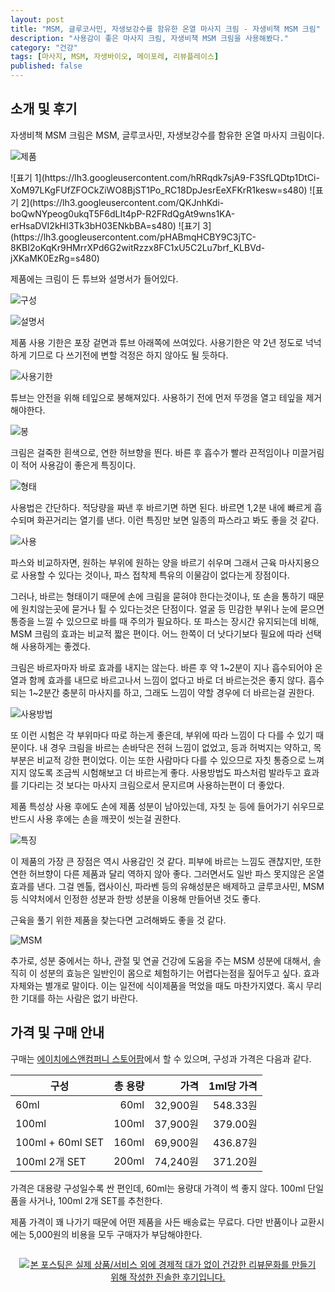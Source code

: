 ```yaml
---
layout: post
title: "MSM, 글루코사민, 자생보강수를 함유한 온열 마사지 크림 - 자생비책 MSM 크림"
description: "사용감이 좋은 마사지 크림, 자생비책 MSM 크림을 사용해봤다."
category: "건강"
tags: [마사지, MSM, 자생바이오, 메이포레, 리뷰플레이스]
published: false
---
```


## 소개 및 후기

자생비책 MSM 크림은 MSM, 글루코사민, 자생보강수를 함유한 온열 마사지 크림이다.

![제품](https://lh3.googleusercontent.com/V0AQHUQOznhJxWN55KU2Cbw_nJxftYU6xcURk_-fnjiezh9scExyTOlIO9VwrgJFH7-xptQCBrfWlQ=s560)

<p class="center" markdown="1">
![표기 1](https://lh3.googleusercontent.com/hRRqdk7sjA9-F3SfLQDtp1DtCi-XoM97LKgFUfZFOCkZiWO8BjST1Po_RC18DpJesrEeXFKrR1kesw=s480)
![표기 2](https://lh3.googleusercontent.com/QKJnhKdi-boQwNYpeog0ukqT5F6dLIt4pP-R2FRdQgAt9wns1KA-erHsaDVI2kHI3Tk3bH03ENkbBA=s480)
![표기 3](https://lh3.googleusercontent.com/pHABmqHCBY9C3jTC-8KBI2oKqKr9HMrrXPd6G2witRzzx8FC1xU5C2Lu7brf_KLBVd-jXKaMK0EzRg=s480)
</p>

제품에는 크림이 든 튜브와 설명서가 들어있다.

![구성](https://lh3.googleusercontent.com/SynI7du1sOZy_W9b6GVd2dbOhkrKOVxk0s1uVlJD54tvwTdy8zgj9qPbCoH58Z6h80VkP6JCzpvaOw=s560)

![설명서](https://lh3.googleusercontent.com/wy2kbbfOtUEfFbcW_94Wd9zMKVkMUA-yphgehPfGcwvPpsRE631KIKMgIvOSmBrj1azO5aPs4LuoIg=s560)

제품 사용 기한은 포장 겉면과 튜브 아래쪽에 쓰여있다.
사용기한은 약 2년 정도로 넉넉하게 기므로 다 쓰기전에 변할 걱정은 하지 않아도 될 듯하다.

![사용기한](https://lh3.googleusercontent.com/Kl_tYp4SJL-GpENjpTKUSGEPFACj7NIOWsEI-T3l9yzw5v-3vxMTl-0aes1Q5S_9hx_vlqdy1goxbw=s560)

튜브는 안전을 위해 테잎으로 봉해져있다.
사용하기 전에 먼저 뚜껑을 열고 테잎을 제거해야한다.

![봉](https://lh3.googleusercontent.com/tmgqr55lrnn-osvnfLSowhDhkL8XAZVpre1WFPV5AcEfmZt0POUmtuU_takddhcuCouSqRHZhuxaww=s560)

크림은 걸죽한 흰색으로, 연한 허브향을 띈다.
바른 후 흡수가 빨라 끈적임이나 미끌거림이 적어 사용감이 좋은게 특징이다.

![형태](https://lh3.googleusercontent.com/mqD-HXDY0VmQtgN_ZQx2lYJMpmk3UNmh5TYSpt8dd0JmG0ftpX6PGIEBHiO2OEQ8iJKZ_OpnOPRXzA=s560)

사용법은 간단하다.
적당량을 짜낸 후 바르기면 하면 된다.
바르면 1,2분 내에 빠르게 흡수되며 화끈거리는 열기를 낸다.
이런 특징만 보면 일종의 파스라고 봐도 좋을 것 같다.

![사용](https://lh3.googleusercontent.com/bNRqYLfhSJL19UhVj1fpFfsMltH_O2cPpGhXLCWHtcaYwKnPXAUv_ldcI6JBaXcA3955oMa2p7oBCw=s560)

파스와 비교하자면,
원하는 부위에 원하는 양을 바르기 쉬우며
그래서 근육 마사지용으로 사용할 수 있다는 것이나,
파스 접착제 특유의 이물감이 없다는게 장점이다.

그러나, 바르는 형태이기 때문에 손에 크림을 묻혀야 한다는것이나,
또 손을 통하기 때문에 원치않는곳에 묻거나 튈 수 있다는것은 단점이다.
얼굴 등 민감한 부위나 눈에 묻으면 통증을 느낄 수 있으므로 바를 때 주의가 필요하다.
또 파스는 장시간 유지되는데 비해, MSM 크림의 효과는 비교적 짧은 편이다.
어느 한쪽이 더 낫다기보다 필요에 따라 선택해 사용하게는 좋겠다.

크림은 바르자마자 바로 효과를 내지는 않는다.
바른 후 약 1~2분이 지나 흡수되어야 온열과 함께 효과를 내므로
바르고나서 느낌이 없다고 바로 더 바르는것은 좋지 않다.
흡수되는 1~2분간 충분히 마사지를 하고, 그래도 느낌이 약할 경우에 더 바르는걸 권한다.

![사용방법](https://lh3.googleusercontent.com/-TaeDLDlixRI/Wf8IjfcXRqI/AAAAAAAAaew/IJAIxKMHgTsPa0nCS9E6I14s6VTLaaaxgCE0YBhgL/s660/jaseng-msm-cream-usage.jpg)

또 이런 시험은 각 부위마다 따로 하는게 좋은데,
부위에 따라 느낌이 다 다를 수 있기 때문이다.
내 경우 크림을 바르는 손바닥은 전혀 느낌이 없었고,
등과 허벅지는 약하고,
목 부분은 비교적 강한 편이었다.
이는 또한 사람마다 다를 수 있으므로
자칫 통증으로 느껴지지 않도록 조금씩 시험해보고 더 바르는게 좋다.
사용방법도 파스처럼 발라두고 효과를 기다리는 것 보다는
마사지 크림으로서 문지르며 사용하는편이 더 좋았다.

제품 특성상 사용 후에도 손에 제품 성분이 남아있는데,
자칫 눈 등에 들어가기 쉬우므로
반드시 사용 후에는 손을 깨끗이 씻는걸 권한다.

![특징](https://lh3.googleusercontent.com/-0MeQ7j9QVlo/Wf8LhvTW7WI/AAAAAAAAafM/Q1R0LAiiickenrnqEm7Cf50Zg0wLvsqpQCE0YBhgL/s600/jaseng-msm-cream-spec.jpg)

이 제품의 가장 큰 장점은 역시 사용감인 것 같다.
피부에 바르는 느낌도 괜찮지만,
또한 연한 허브향이 다른 제품과 달리 역하지 않아 좋다.
그러면서도 일반 파스 못지않은 온열 효과를 낸다.
그걸 멘톨, 캡사이신, 파라벤 등의 유해성분은 배제하고
글루코사민, MSM 등 식약처에서 인정한 성분과
한방 성분을 이용해 만들어낸 것도 좋다.

근육을 풀기 위한 제품을 찾는다면 고려해봐도 좋을 것 같다.

![MSM](https://lh3.googleusercontent.com/-4xeoBdaO4Cw/Wf8MZbPTz0I/AAAAAAAAafg/fGloBOpfW7o1phwLYhdSfXNeI8DZL0tGwCE0YBhgL/s560/jaseng-msm-cream-msm.jpg)

추가로, 성분 중에서는 하나, 관절 및 연골 건강에 도움을 주는 MSM 성분에 대해서,
솔직히 이 성분의 효능은 일반인이 몸으로 체험하기는 어렵다는점을 짚어두고 싶다.
효과 자체와는 별개로 말이다.
이는 일전에 식이제품을 먹었을 때도 마찬가지였다.
혹시 무리한 기대를 하는 사람은 없기 바란다.



## 가격 및 구매 안내

구매는 [에이치에스앤컴퍼니 스토어팜](http://storefarm.naver.com/hs-company)에서 할 수 있으며,
구성과 가격은 다음과 같다.

구성             | 총 용량 | 가격     | 1ml당 가격
-----------------|--------:|---------:|-----------:
60ml             |    60ml | 32,900원 |   548.33원
100ml            |   100ml | 37,900원 |   379.00원
100ml + 60ml SET |   160ml | 69,900원 |   436.87원
100ml 2개 SET    |   200ml | 74,240원 |   371.20원

가격은 대용량 구성일수록 싼 편인데,
60ml는 용량대 가격이 썩 좋지 않다.
100ml 단일품을 사거나, 100ml 2개 SET를 추천한다.

제품 가격이 꽤 나가기 때문에 어떤 제품을 사든 배송료는 무료다.
다만 반품이나 교환시에는 5,000원의 비용을 모두 구매자가 부담해야한다.



<div style="text-align: center; padding: 1em;"><a href="http://reviewplace.co.kr/detail.php?number=10314" target="_blank"><img src="http://reviewplace.co.kr/blog_traffic.php?key=MTAzMTR8cmV6bm9h" border="0" alt="본 포스팅은 실제 상품/서비스 외에 경제적 대가 없이 건강한 리뷰문화를 만들기 위해 작성한 진솔한 후기입니다."></a></div>
